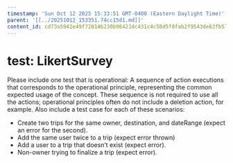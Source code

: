 ```yaml
---
timestamp: 'Sun Oct 12 2025 15:33:51 GMT-0400 (Eastern Daylight Time)'
parent: '[[../20251012_153351.74cc15d1.md]]'
content_id: cd73a5942e49f72814b230b96421dc431c4c50d5f8fab2f9543de83fb57134e7
---
```


# test: LikertSurvey

Please include one test that is operational: A sequence of action executions that corresponds to the operational principle, representing the common expected usage of the concept. These sequence is not required to use all the actions; operational principles often do not include a deletion action, for example. Also include a test case for each of these scenarios:

* Create two trips for the same owner, destination, and dateRange (expect an error for the second).
* Add the same user twice to a trip (expect error thrown)
* Add a user to a trip that doesn’t exist (expect error).
* Non-owner trying to finalize a trip (expect error).
